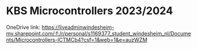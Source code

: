 # KBS Microcontrollers 2023/2024

OneDrive link:
https://liveadminwindesheim-my.sharepoint.com/:f:/r/personal/s1169377_student_windesheim_nl/Documents/Microcontrollers-ICTMCb4?csf=1&web=1&e=auzWZM

